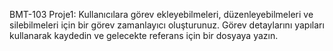 BMT-103 Proje1:
Kullanıcılara görev ekleyebilmeleri, düzenleyebilmeleri ve silebilmeleri için bir görev zamanlayıcı oluşturunuz. Görev detaylarını yapıları kullanarak kaydedin ve gelecekte referans için bir dosyaya yazın.

